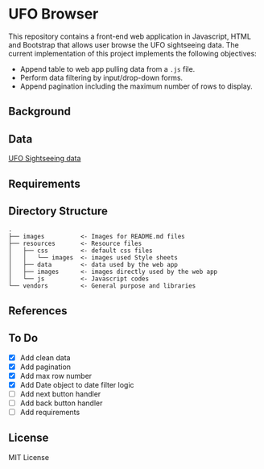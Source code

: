 # UFO Browser
This repository contains a front-end web application in Javascript, HTML and Bootstrap that allows user browse the UFO sightseeing data. The current implementation of this project implements the following objectives:
- Append table to web app pulling data from a `.js` file.
- Perform data filtering by input/drop-down forms.
- Append pagination including the maximum number of rows to display.

## Background

## Data
[UFO Sightseeing data](https://github.com/aidinhass/ufo-browser/blob/master/resources/js/ufo_data.js) 
## Requirements

## Directory Structure
```
.
├── images		    <- Images for README.md files
├── resources		<- Resource files
│   ├── css		    <- default css files
│   │   └── images	<- images used Style sheets
│   ├── data		<- data used by the web app
│   ├── images		<- images directly used by the web app
│   └── js		    <- Javascript codes
└── vendors		    <- General purpose and libraries 
```

## References

## To Do
- [x] Add clean data
- [x] Add pagination
- [x] Add max row number
- [x] Add Date object to date filter logic
- [ ] Add next button handler
- [ ] Add back button handler
- [ ] Add requirements
## License
MIT License
